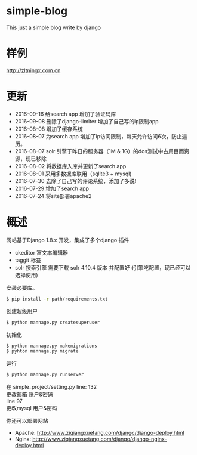 # simple-blog
This just a simple blog write by django

# 样例

http://zltningx.com.cn

# 更新
  - 2016-09-16 给search app 增加了验证码库
  - 2016-09-08 删除了django-limiter 增加了自己写的ip限制app
  - 2016-08-08 增加了缓存系统
  - 2016-08-07 为search app 增加了ip访问限制，每天允许访问6次，防止遍历。
  - 2016-08-07 solr 引擎于昨日的服务器（1M & 1G）的dos测试中占用巨而资源，现已移除
  - 2016-08-02 将数据库入库并更新了search app
  - 2016-08-01 采用多数据库联用（sqlite3 + mysql)
  - 2016-07-30 去除了自己写的评论系统，添加了多说!
  - 2016-07-29 增加了search app
  - 2016-07-24 将site部署apache2

# 概述

网站基于Django 1.8.x 开发，集成了多个django 插件
  - ckeditor 富文本编辑器
  - taggit 标签
  - solr 搜索引擎 需要下载 solr 4.10.4 版本 并配置好 (引擎吃配置，现已经可以选择使用)

安装必要库。
```sh
$ pip install -r path/requirements.txt  
```
创建超级用户
```sh
$ python mannage.py createsuperuser
```
初始化
```sh
$ python mannage.py makemigrations
$ pyhton mannage.py migrate
```
运行
```sh
$ python mannage.py runserver
```

在 simple_project/setting.py
line: 132  
更改邮箱 账户&密码  
line 97  
更改mysql 用户&密码  

你还可以部署网站
 - Apache:  http://www.ziqiangxuetang.com/django/django-deploy.html
 - Nginx:   http://www.ziqiangxuetang.com/django/django-nginx-deploy.html
